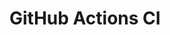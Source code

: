 # GitHub Actions CI























































































































































































































































































































































































































































































































































































































































































































































































































































































































































































































































































































































































































































































































































































































































































































































































































































































































































































































































































































































































































































































































































































































































































































































































































































































































































































































































































































































































































































































































































































































































































































































































































